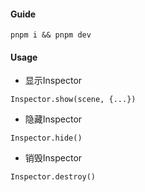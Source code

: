 #### Guide

```
pnpm i && pnpm dev
```

#### Usage


- 显示Inspector
```
Inspector.show(scene, {...})
```

- 隐藏Inspector
```
Inspector.hide()
```

- 销毁Inspector

```
Inspector.destroy()
```